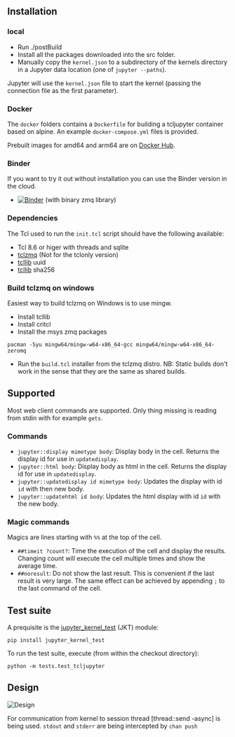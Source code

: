 

## Installation

### local

- Run ./postBuild
- Install all the packages downloaded into the src folder.
- Manually copy the `kernel.json` to a subdirectory of the kernels directory in a Jupyter data location (one of `jupyter --paths`).

Jupyter will use the `kernel.json` file to start the kernel (passing the connection file as the first parameter).

### Docker
The `docker` folders contains a `Dockerfile` for building a tcljupyter container based on alpine. An example `docker-compose.yml` files is provided.

Prebuilt images for amd64 and arm64 are on [Docker Hub](https://hub.docker.com/r/mpcjanssen/tcljupyter).

### Binder

If you want to try it out without installation you can use the Binder version in the cloud.

- [![Binder](https://mybinder.org/badge_logo.svg)](https://mybinder.org/v2/gh/mpcjanssen/tcljupyter/binder?filepath=examples%2Fexample.ipynb) (with binary zmq library)


### Dependencies

The Tcl used to run the `init.tcl` script should have the following available:

- Tcl 8.6 or higer with threads and sqlite
- [tclzmq](https://github.com/jdc8/tclzmq) (Not for the tclonly version) 
- [tcllib](https://core.tcl-lang.org/tcllib/doc/trunk/embedded/index.md) uuid
- [tcllib](https://core.tcl-lang.org/tcllib/doc/trunk/embedded/index.md) sha256

### Build tclzmq on windows

Easiest way to build tclzmq on Windows is to use mingw.

- Install tcllib
- Install critcl
- Install the msys zmq packages

```
pacman -Syu mingw64/mingw-w64-x86_64-gcc mingw64/mingw-w64-x86_64-zeromq
```
- Run the `build.tcl` installer from the tclzmq distro. NB: Static builds don't work in the sense that they are the same as shared builds.


## Supported

Most web client commands are supported. Only thing missing is reading from stdin with for example `gets`. 

### Commands

   * `jupyter::display mimetype body`: Display body in the cell. Returns the display id for use in `updatedisplay`.
   * `jupyter::html body`: Display body as html in the cell. Returns the display id for use in `updatedisplay`. 
   * `jupyter::updatedisplay id mimetype body`: Updates the display with id `id` with then new body.
   * `jupyter::updatehtml id body`: Updates the html display with id `id` with the new body.


### Magic commands

Magics are lines starting with `%%` at the top of the cell.

   * `##timeit ?count?`: Time the execution of the cell and display the results. Changing count will execute the cell multiple times and show the average time.
   * `##noresult`: Do not show the last result. This is convenient if the last result is very large. The same effect can be achieved by appending `;` to the last command of the cell.

## Test suite

A prequisite is the [jupyter_kernel_test](https://github.com/jupyter/jupyter_kernel_test) (JKT) module:

`pip install jupyter_kernel_test`

To run the test suite, execute (from within the checkout directory):

`python -m tests.test_tcljupyter`


## Design

![Design](http://www.plantuml.com/plantuml/png/TOx12eCm44Jl-Oh5kpyWfPUSGexnA9H5bnf8rpIR2ltxrYXM3xtEl7bCn9HzxoDoXae7JvmxTYJY9wu01RHJySXOIaoXLFRSRAkEsp4H3WLnxH_6SAOKLyOefHtKzHKiD93e-IB9IjaIkRQ14Na8T7l8NRaMbj0qG3C6XNtsCsPQ9CxiWy5B3FWkzABz9QjKkmDZO5ibabV8Qg2JTLTizVVgfQwtgn8d5le0)

For communication from kernel to session thread [thread::send -async] is being used. `stdout` and `stderr` are being intercepted by `chan push`


